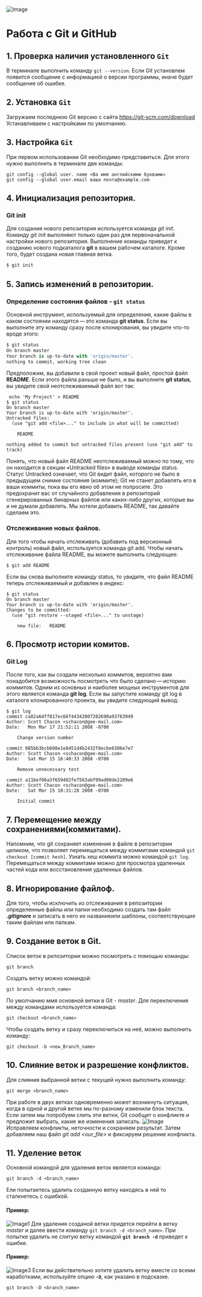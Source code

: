 ![Image](git-vs-github.png)
# **Работа с Git и GitHub**
## 1. Проверка наличия установленного `Git`
В терминале выполнить команду `git --version`.
Если Git установлем появится сообщение с информацией о версии программы, иначе будет сообщение об ошибке.
## 2. Установка `Git`
Загружаем последнюю Git версию с сайта https://git-scm.com/download
Устанавливаем с настройками по умолчанию.
## 3. Настройка `Git`
При первом использовании Git необходимо представиться. Для этого нужно выполнить в терминале две команды:
```
git config --global user. name «Ba имя английскими буквами»
git config --global user.email ваша почта@example.com
```
## 4. Инициализация репозитория.
### **Git init**
Для создания нового репозитория используется команда *git init*. Команду *git init* выполняют только один раз для первоначальной настройки нового репозитория. Выполнение команды приведет к созданию нового подкаталога **git** в вашем рабочем каталоге. Кроме того, будет создана новая главная ветка.
```C# 
$ git init
```
## 5. Запись изменений в репозитории.
### Определение состояния файлов - `git status`
Основной инструмент, используемый для определения, какие файлы в каком состоянии находятся — это команда **git status**. Если вы выполните эту команду сразу после клонирования, вы увидите что-то вроде этого:
```Python
$ git status
On branch master
Your branch is up-to-date with 'origin/master'.
nothing to commit, working tree clean
```
Предположим, вы добавили в свой проект новый файл, простой файл **README**. Если этого файла раньше не было, и вы выполните **git status**, вы увидите свой неотслеживаемый файл вот так:
```
 echo 'My Project' > README
$ git status
On branch master
Your branch is up-to-date with 'origin/master'.
Untracked files:
  (use "git add <file>..." to include in what will be committed)

    README

nothing added to commit but untracked files present (use "git add" to track)
```
Понять, что новый файл README неотслеживаемый можно по тому, что он находится в секции «Untracked files» в выводе команды status. Статус Untracked означает, что Git видит файл, которого не было в предыдущем снимке состояния (коммите); Git не станет добавлять его в ваши коммиты, пока вы его явно об этом не попросите. Это предохранит вас от случайного добавления в репозиторий сгенерированных бинарных файлов или каких-либо других, которые вы и не думали добавлять. Мы хотели добавить README, так давайте сделаем это.
### Отслеживание новых файлов.
Для того чтобы начать отслеживать (добавить под версионный контроль) новый файл, используется команда git add. Чтобы начать отслеживание файла README, вы можете выполнить следующее:
```
$ git add README
```
Если вы снова выполните команду status, то увидите, что файл README теперь отслеживаемый и добавлен в индекс:
```
$ git status
On branch master
Your branch is up-to-date with 'origin/master'.
Changes to be committed:
  (use "git restore --staged <file>..." to unstage)

    new file:   README

```
## 6. Просмотр истории комитов.
### Git Log
После того, как вы создали несколько коммитов, вероятно вам понадобится возможность посмотреть что было сделано — историю коммитов. Одним из основных и наиболее мощных инструментов для этого является команда **git log**.
Если вы запустите команду git log в каталоге клонированного проекта, вы увидите следующий вывод:
```
$ git log
commit ca82a6dff817ec66f44342007202690a93763949
Author: Scott Chacon <schacon@gee-mail.com>
Date:   Mon Mar 17 21:52:11 2008 -0700

    Change version number

commit 085bb3bcb608e1e8451d4b2432f8ecbe6306e7e7
Author: Scott Chacon <schacon@gee-mail.com>
Date:   Sat Mar 15 16:40:33 2008 -0700

    Remove unnecessary test

commit a11bef06a3f659402fe7563abf99ad00de2209e6
Author: Scott Chacon <schacon@gee-mail.com>
Date:   Sat Mar 15 10:31:28 2008 -0700

    Initial commit
```
## 7. Перемещение между сохранениями(коммитами).
Напомним, что git сохраняет изменения в файле в репозитории целиком, что позволяет перемещаться между коммитами командой `git checkout [commit hesh]`. Узнать хеш коммита можно командой `git log`. Перемещаться между коммитами можно для просмотра удаленных частей кода или восстановления удаленных файлов.

## 8. Игнорирование файлоф.
Для того, чтобы исключить из отслеживания в репозитории определенные файлы или папки необходимо создать там файл ***.gitignore*** и записать в него их названиеили шаблоны, соответствующие таким файлам или папкам.
## 9. Создание веток в Git.
Список веток в ркпозитории можно посмотреть с помощью команды:
```
git branch
```
Создать ветку можно командой:
```
git branch <branch_name>
```
По умолчанию ммя основной ветки в Git - *master*.
Для переключения между командами используется команда:
```
git checkout <branch_name>
```
Чтобы создать ветку и сразу переключиться на неё, можно выполнить команду:
```
git checkout -b <new_Branch_name>
```
## 10. Слияние веток и разрешение конфликтов.
Для слияния выбранной ветки с текущей нужно выполнить команду:
```
git merge <branch_name>
```
При работе в двух ветках одновременно может возникнуть ситуация, когда в одной и другой ветке мы по-разному изменили блок текста. Если затем мы попробуем слить эти ветки, Git сообщит о конфликте и предложит выбрать, какие же изменения записать.
![Image](conflict-git.png)
Исправляем конфликты, неточности и сохраняем результат. Затем добавляем наш файл *git add <our_file>* и фиксируем решение конфликта.
## 11. Уделение веток
Основной командой для удаления веток является команда:
```
git branch -d <branch_name>
```
Ели попытаетесь удалить созданную ветку находясь в ней то сталкнетесь с ошибкой.
#### Пример:
![Image1](delete-error.png)
Для удаления созданой ветки придется перейти в ветку *master* и далее ввести команду `git branch -d <branch_name>`.
При попытке удалить не слитую ветку командой **`git branch -d`** приведет к ошибке.
 #### Пример:
![Image3](delete-comand.png)
Если вы действительно хотите удалить ветку вместе со всеми наработками, используйте опцию **`-D`**, как указано в подсказке.
```
git branch -D <branch_name>
```